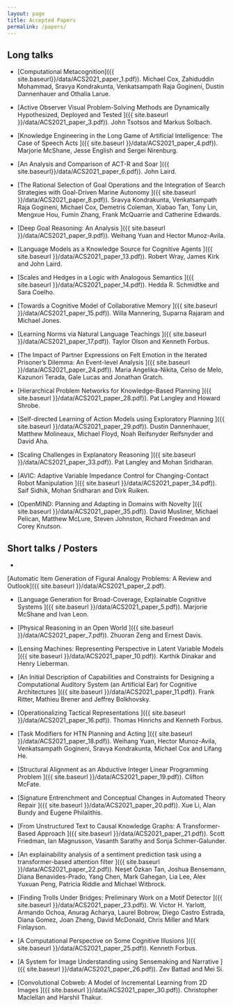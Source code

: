 ```yaml
---
layout: page
title: Accepted Papers
permalink: /papers/
---
```



## Long talks
- [Computational Metacognition]({{ site.baseurl}}/data/ACS2021_paper_1.pdf)). Michael Cox, Zahiduddin Mohammad, Sravya Kondrakunta, Venkatsampath Raja Gogineni, Dustin Dannenhauer and Othalia Larue.
  
- [Active Observer Visual Problem-Solving Methods are Dynamically Hypothesized, Deployed and Tested ]({{ site.baseurl }}/data/ACS2021_paper_3.pdf)). John Tsotsos and Markus Solbach.

- [Knowledge Engineering in the Long Game of Artificial Intelligence: The Case of Speech Acts ]({{ site.baseurl }}/data/ACS2021_paper_4.pdf)). Marjorie McShane, Jesse English and Sergei Nirenburg.

- [An Analysis and Comparison of ACT-R and Soar ]({{ site.baseurl}}/data/ACS2021_paper_6.pdf)). John Laird.

- [The Rational Selection of Goal Operations and the Integration of Search Strategies with Goal-Driven Marine Autonomy ]({{ site.baseurl }}/data/ACS2021_paper_8.pdf)). Sravya Kondrakunta, Venkatsampath Raja Gogineni, Michael Cox, Demetris Coleman, Xiabao Tan, Tony Lin, Mengxue Hou, Fumin Zhang, Frank McQuarrie and Catherine Edwards.

- [Deep Goal Reasoning: An Analysis ]({{ site.baseurl }}/data/ACS2021_paper_9.pdf)). Weihang Yuan and Hector Munoz-Avila.

- [Language Models as a Knowledge Source for Cognitive Agents ]({{ site.baseurl }}/data/ACS2021_paper_13.pdf)). Robert Wray, James Kirk and John Laird.

- [Scales and Hedges in a Logic with Analogous Semantics ]({{ site.baseurl }}/data/ACS2021_paper_14.pdf)). Hedda R. Schmidtke and Sara Coelho. 

- [Towards a Cognitive Model of Collaborative Memory ]({{ site.baseurl }}/data/ACS2021_paper_15.pdf)). Willa Mannering, Suparna Rajaram and Michael Jones. 

- [Learning Norms via Natural Language Teachings ]({{ site.baseurl }}/data/ACS2021_paper_17.pdf)). Taylor Olson and Kenneth Forbus. 

- [The Impact of Partner Expressions on Felt Emotion in the Iterated Prisoner’s Dilemma: An Event-level Analysis ]({{ site.baseurl }}/data/ACS2021_paper_24.pdf)). Maria Angelika-Nikita, Celso de Melo, Kazunori Terada, Gale Lucas and Jonathan Gratch. 

- [Hierarchical Problem Networks for Knowledge-Based Planning ]({{ site.baseurl }}/data/ACS2021_paper_28.pdf)). Pat Langley and Howard Shrobe. 

- [Self-directed Learning of Action Models using Exploratory Planning ]({{ site.baseurl }}/data/ACS2021_paper_29.pdf)). Dustin Dannenhauer, Matthew Molineaux, Michael Floyd, Noah Reifsnyder Reifsnyder and David Aha. 

- [Scaling Challenges in Explanatory Reasoning ]({{ site.baseurl }}/data/ACS2021_paper_33.pdf)). Pat Langley and Mohan Sridharan. 

- [AVIC: Adaptive Variable Impedance Control for Changing-Contact Robot Manipulation ]({{ site.baseurl }}/data/ACS2021_paper_34.pdf)). Saif Sidhik, Mohan Sridharan and Dirk Ruiken. 

- [OpenMIND: Planning and Adapting in Domains with Novelty ]({{ site.baseurl }}/data/ACS2021_paper_35.pdf)). David Musliner, Michael Pelican, Matthew McLure, Steven Johnston, Richard Freedman and Corey Knutson. 



## Short talks / Posters
-
[Automatic Item Generation of Figural Analogy Problems: A Review and Outlook]({{ site.baseurl }}/data/ACS2021_paper_2.pdf).

- [Language Generation for Broad-Coverage, Explainable Cognitive Systems ]({{ site.baseurl }}/data/ACS2021_paper_5.pdf)). Marjorie McShane and Ivan Leon. 

- [Physical Reasoning in an Open World ]({{ site.baseurl }}/data/ACS2021_paper_7.pdf)). Zhuoran Zeng and Ernest Davis. 

- [Lensing Machines: Representing Perspective in Latent Variable Models ]({{ site.baseurl }}/data/ACS2021_paper_10.pdf)). Karthik Dinakar and Henry Lieberman. 

- [An Initial Description of Capabilities and Constraints for Designing a Computational Auditory System (an Artificial Ear) for Cognitive Architectures ]({{ site.baseurl }}/data/ACS2021_paper_11.pdf)). Frank Ritter, Mathieu Brener and Jeffrey Bolkhovsky. 

- [Operationalizing Tactical Representations ]({{ site.baseurl }}/data/ACS2021_paper_16.pdf)). Thomas Hinrichs and Kenneth Forbus. 

- [Task Modifiers for HTN Planning and Acting ]({{ site.baseurl }}/data/ACS2021_paper_18.pdf)). Weihang Yuan, Hector Munoz-Avila, Venkatsampath Gogineni, Sravya Kondrakunta, Michael Cox and Lifang He. 

- [Structural Alignment as an Abductive Integer Linear Programming Problem ]({{ site.baseurl }}/data/ACS2021_paper_19.pdf)). Clifton McFate. 

- [Signature Entrenchment and Conceptual Changes in Automated Theory Repair ]({{ site.baseurl }}/data/ACS2021_paper_20.pdf)). Xue Li, Alan Bundy and Eugene Philalithis. 

- [From Unstructured Text to Causal Knowledge Graphs: A Transformer-Based Approach ]({{ site.baseurl }}/data/ACS2021_paper_21.pdf)). Scott Friedman, Ian Magnusson, Vasanth Sarathy and Sonja Schmer-Galunder. 

- [An explainability analysis of a sentiment prediction task using a transformer-based attention filter ]({{ site.baseurl }}/data/ACS2021_paper_22.pdf)). Neşet Özkan Tan, Joshua Bensemann, Diana Benavides-Prado, Yang Chen, Mark Gahegan, Lia Lee, Alex Yuxuan Peng, Patricia Riddle and Michael Witbrock. 

- [Finding Trolls Under Bridges: Preliminary Work on a Motif Detector ]({{ site.baseurl }}/data/ACS2021_paper_23.pdf)). W. Victor H. Yarlott, Armando Ochoa, Anurag Acharya, Laurel Bobrow, Diego Castro Estrada, Diana Gomez, Joan Zheng, David McDonald, Chris Miller and Mark Finlayson. 

- [A Computational Perspective on Some Cognitive Illusions ]({{ site.baseurl }}/data/ACS2021_paper_25.pdf)). Kenneth Forbus. 

- [A System for Image Understanding using Sensemaking and Narrative ]({{ site.baseurl }}/data/ACS2021_paper_26.pdf)). Zev Battad and Mei Si. 

- [Convolutional Cobweb: A Model of Incremental Learning from 2D Images ]({{ site.baseurl }}/data/ACS2021_paper_30.pdf)). Christopher Maclellan and Harshil Thakur. 




